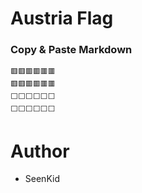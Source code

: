 # Austria Flag

### Copy & Paste Markdown

```
🟥🟥🟥🟥🟥🟥
🟥🟥🟥🟥🟥🟥
⬜️⬜️⬜️⬜️⬜️⬜️
⬜️⬜️⬜️⬜️⬜️⬜️
```

# Author

- SeenKid
